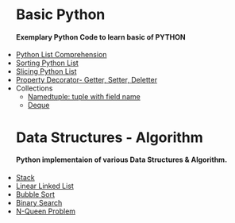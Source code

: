 <ul>
<h1> Basic Python</h1>
<h4>Exemplary Python Code to learn basic of PYTHON</h4>
<li>
<a href = "https://github.com/ishubhoshaha/Exploring-Python/blob/master/List_Comprehension.py">Python List Comprehension</a>
</li>
<li>
<a href = "https://github.com/ishubhoshaha/Exploring-Python/blob/master/Sorting_List.py">Sorting Python List</a>
</li>
<li>
<a href = "https://github.com/ishubhoshaha/Exploring-Python/blob/master/List_Slicing.py">Slicing Python List</a>
</li>
<li>
<a href = "https://github.com/ishubhoshaha/Exploring-Python/blob/master/Property_Decorator.py">Property Decorator- Getter, Setter, Deletter</a>
</li>
<li>Collections
<ul>
<li>
<a href = "https://github.com/ishubhoshaha/Exploring-Python/blob/master/namedtuple.py">Namedtuple: tuple with field name</a>
</li>
<li>
<a href = "https://github.com/ishubhoshaha/Exploring-Python/blob/master/deque.py">Deque</a>
</li>
</ul>
</li>
</ul>

<ul>
<h1> Data Structures - Algorithm</h1>
<h4>Python implementaion of various Data Structures & Algorithm.</h4>
<li>
<a href = "https://github.com/shubhodotcse/Exploring-Python/blob/master/stack.py">Stack</a>
</li>
<li>
<a href = "https://github.com/shubhodotcse/Exploring-Python/blob/master/linkedlist.py">Linear Linked List</a>
</li>
<li>
<a href = "https://github.com/shubhodotcse/Data-Structures-Algorithm-in-Python/blob/master/bubblesort.py">Bubble Sort</a>
</li>
<li>
<a href = "https://github.com/shubhodotcse/Exploring-Python/blob/master/Binary%20Search.py">Binary Search</a>
</li>
<li>
<a href = "https://github.com/shubhodotcse/Exploring-Python/blob/master/nqueen.py">N-Queen Problem</a>
</li>
</ul>
